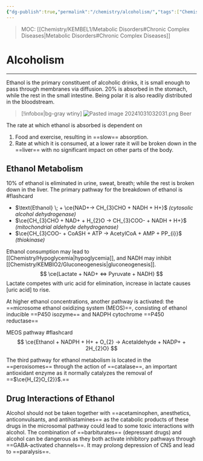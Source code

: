 ```yaml
---
{"dg-publish":true,"permalink":"/chemistry/alcoholism/","tags":["Chemistry/Biochemistry","Metabolic_Disorders","Disease"]}
---
```


> MOC: [[Chemistry/KEMBEL1/Metabolic Disorders#Chronic Complex Diseases\|Metabolic Disorders#Chronic Complex Diseases]]

# Alcoholism
---

Ethanol is the primary constituent of alcoholic drinks, it is small enough to pass through membranes via diffusion. 20% is absorbed in the stomach, while the rest in the small intestine. Being polar it is also readily distributed in the bloodstream.

>[!infobox|bg-gray wtiny]
>![Pasted image 20241031032031.png](/img/user/Attachments/Pasted%20image%2020241031032031.png) Beer

The rate at which ethanol is absorbed is dependent on
1) Food and exercise, resulting in ==slow== absorption.
2) Rate at which it is consumed, at a lower rate it will be broken down in the ==liver== with no significant impact on other parts of the body.
<!--ID: 1730318525786-->


## Ethanol Metabolism
10% of ethanol is eliminated in urine, sweat, breath; while the rest is broken down in the liver. The primary pathway for the breakdown of ethanol is #flashcard 
- $\text{Ethanol} \; + \ce{NAD+-> CH_{3}CHO + NADH + H+}$ *(cytosolic alcohol dehydrogenase)*
- $\ce{CH_{3}CHO + NAD+ + H_{2}O -> CH_{3}COO- + NADH + H+}$ *(mitochondrial aldehyde dehydrogenase)*
- $\ce{CH_{3}COO- + CoASH + ATP -> AcetylCoA + AMP + PP_{i}}$ *(thiokinase)*
<!--ID: 1730318525778-->


Ethanol consumption may lead to [[Chemistry/Hypoglycemia\|hypoglycemia]], and NADH may inhibit [[Chemistry/KEMBIO2/Gluconeogenesis\|gluconeogenesis]]. 
$$
\ce{Lactate + NAD+ <=> Pyruvate + NADH}
$$
Lactate competes with uric acid for elimination, increase in lactate causes [uric acid] to rise. 

At higher ethanol concentrations, another pathway is activated: the ==microsome ethanol oxidizing system (MEOS)==, consisting of ethanol inducible ==P450 isozyme== and NADPH cytochrome ==P450 reductase==
<!--ID: 1730318525789-->


MEOS pathway #flashcard 
$$
\ce{Ethanol + NADPH + H+ + O_{2} -> Acetaldehyde + NADP+ + 2H_{2}O}
$$
<!--ID: 1730318525782-->


The third pathway for ethanol metabolism is located in the ==peroxisomes== through the action of ==catalase==, an important antioxidant enzyme as it normally catalyzes the removal of ==$\ce{H_{2}O_{2}}$.==
<!--ID: 1730318525792-->


## Drug Interactions of Ethanol
Alcohol should not be taken together with ==acetaminophen, anesthetics, anticonvulsants, and antihistamines== as the catabolic products of these drugs in the microsomal pathway could lead to some toxic interactions with alcohol. The combination of ==barbiturates== (depressant drugs) and alcohol can be dangerous as they both activate inhibitory pathways through ==GABA-activated channels==. It may prolong depression of CNS and lead to ==paralysis==.
<!--ID: 1730318525795-->
